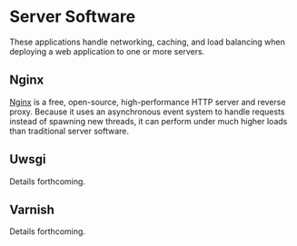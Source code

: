# Server Software

These applications handle networking, caching, and load balancing when deploying a web application to one or more servers.

## Nginx

[Nginx](http://wiki.nginx.org/) is a free, open-source, high-performance HTTP server and reverse proxy. Because it uses an asynchronous event system to handle requests instead of spawning new threads, it can perform under much higher loads than traditional server software.

## Uwsgi

Details forthcoming.

## Varnish

Details forthcoming.